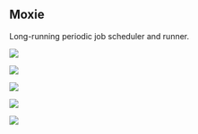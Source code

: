 Moxie
-----

Long-running periodic job scheduler and runner.

![](https://i.imgur.com/AgpYk5I.png)

![](https://i.imgur.com/Y7kUvlv.png)

![](https://i.imgur.com/iASDv7n.png)

![](https://i.imgur.com/roz0sGi.png)

![](https://i.imgur.com/BSDcPrp.jpg)
